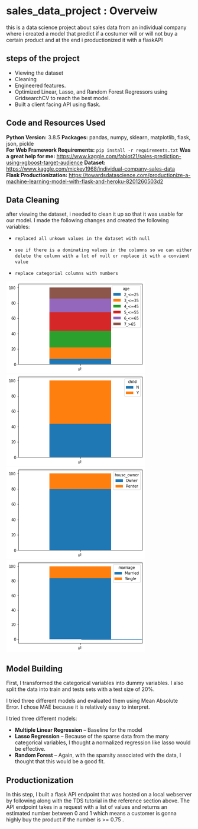 # sales_data_project : Overveiw

this is a data science project about sales data from an individual company where i created a model that predict if a costumer will or will not buy a certain product and at the end i productionized it with a flaskAPI 



## steps of the project
  * Viewing the dataset
  * Cleaning 
  * Engineered features.
  * Optimized Linear, Lasso, and Random Forest Regressors using GridsearchCV to reach the best model. 
  * Built a client facing API using flask.
  
  
  
  
  
  


## Code and Resources Used 
**Python Version:** 3.8.5 
**Packages:** pandas, numpy, sklearn, matplotlib, flask, json, pickle  
**For Web Framework Requirements:**  ```pip install -r requirements.txt```
**Was a great help for me:** https://www.kaggle.com/fabiot21/sales-prediction-using-xgboost-target-audience
**Dataset:** https://www.kaggle.com/mickey1968/individual-company-sales-data   
**Flask Productionization:** https://towardsdatascience.com/productionize-a-machine-learning-model-with-flask-and-heroku-8201260503d2




## Data Cleaning
after viewing the dataset, i needed to clean it up so that it was usable for our model. I made the following changes and created the following variables:
*     replaced all unkown values in the dataset with null
*     see if there is a dominating values in the columns so we can either delete the column with a lot of null or replace it with a convient value
*     replace categorial columns with numbers

![alt text](https://github.com/DAAB97/sales_data_project/blob/master/agePlot.png "age of customers")
![alt text](https://github.com/DAAB97/sales_data_project/blob/master/childPlot.png "having a child")
![alt text](https://github.com/DAAB97/sales_data_project/blob/master/house_ownerPlot.png "owner or renter of a house")
![alt text](https://github.com/DAAB97/sales_data_project/blob/master/marriagePlot.png "social state of a customer")



## Model Building 

First, I transformed the categorical variables into dummy variables. I also split the data into train and tests sets with a test size of 20%.   

I tried three different models and evaluated them using Mean Absolute Error. I chose MAE because it is relatively easy to interpret.   

I tried three different models:
*	**Multiple Linear Regression** – Baseline for the model
*	**Lasso Regression** – Because of the sparse data from the many categorical variables, I thought a normalized regression like lasso would be effective.
*	**Random Forest** – Again, with the sparsity associated with the data, I thought that this would be a good fit. 


## Productionization 
In this step, I built a flask API endpoint that was hosted on a local webserver by following along with the TDS tutorial in the reference section above. The API endpoint takes in a request with a list of values and returns an estimated number between 0 and 1 which means a customer is gonna highly buy the product if the number is >= 0.75 . 









